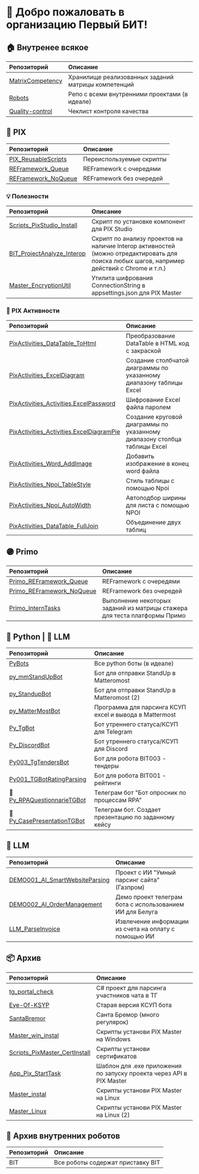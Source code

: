# 👋 Добро пожаловать в организацию Первый БИТ!

## 🏠 Внутренее всякое
| Репозиторий | Описание        |
|:------------|:----------------|
| [MatrixCompetency](https://github.com/First-BIT-v2-0/MatrixCompetency) | Хранилище реализованных заданий матрицы компетенций |
| [Robots](https://github.com/First-BIT-v2-0/Robots) | Репо с всеми внутренними проектами (в идеале) |
| [Quality-control](https://github.com/First-BIT-v2-0/Quality-control) | Чеклист контроля качества |

## 🔵 PIX

| Репозиторий | Описание        |
|:------------|:----------------|
| [PIX_ReusableScripts](https://github.com/First-BIT-v2-0/PIX_ReusableScripts) | Переиспользуемые скрипты |
| [REFramework_Queue](https://github.com/First-BIT-v2-0/REFramework_Queue) | REFramework с очередями |
| [REFramework_NoQueue](https://github.com/First-BIT-v2-0/REFramework_NoQueue) | REFramework без очередей |

### 💡 Полезности

| Репозиторий | Описание        |
|:------------|:----------------|
| [Scripts_PixStudio_Install](https://github.com/First-BIT-v2-0/Scripts_PixStudio_Install) | Скрипт по установке компонент для PIX Studio |
| [BIT_ProjectAnalyze_Interop](https://github.com/First-BIT-v2-0/BIT_ProjectAnalyze_Interop) | Скрипт по анализу проектов на наличие Interop активностей (можно отредактировать для поиска любых шагов, например действий с Chrome и т.п.) |
| [Master_EncryptionUtil](https://github.com/First-BIT-v2-0/Master_EncryptionUtil) | Утилита шифрования ConnectionString в appsettings.json для PIX Master |

### 🔹 PIX Активности
| Репозиторий | Описание        |
|:------------|:----------------|
| [PixActivities_DataTable_ToHtml](https://github.com/First-BIT-v2-0/PixActivities_DataTable_ToHtml) | Преобразование DataTable в HTML код с закраской |
| [PixActivities_ExcelDiagram](https://github.com/First-BIT-v2-0/PixActivities_ExcelDiagram) | Создание столбчатой диаграммы по указанному диапазону таблицы Excel |
| [PixActivities_Activities.ExcelPassword](https://github.com/First-BIT-v2-0/PixActivities_Activities.ExcelPassword) | Шифрование Excel файла паролем |
| [PixActivities_Activities.ExcelDiagramPie](https://github.com/First-BIT-v2-0/PixActivities_Activities.ExcelDiagramPie) | Создание круговой диаграммы по указанному диапазону столбца таблицы Excel |
| [PixActivities_Word_AddImage](https://github.com/First-BIT-v2-0/PixActivities_Word_AddImage) | Добавить изображение в конец word файла |
| [PixActivities_Npoi_TableStyle](https://github.com/First-BIT-v2-0/PixActivities_Npoi_TableStyle) | Стиль таблицы с помощью Npoi |
| [PixActivities_Npoi_AutoWidth](https://github.com/First-BIT-v2-0/PixActivities_Npoi_AutoWidth) | Автоподбор ширины для листа с помощью NPOI |
| [PixActivities_DataTable_FullJoin](https://github.com/First-BIT-v2-0/PixActivities_DataTable_FullJoin) | Объединение двух таблиц |

## 🟣 Primo

| Репозиторий | Описание        |
|:------------|:----------------|
| [Primo_REFramework_Queue](https://github.com/First-BIT-v2-0/Primo_REFramework_Queue) | REFramework с очередями |
| [Primo_REFramework_NoQueue](https://github.com/First-BIT-v2-0/Primo_REFramework_NoQueue) | REFramework без очередей |
| [Primo_InternTasks](https://github.com/First-BIT-v2-0/Primo_InternTasks) | Выполнение некоторых заданий из матрицы стажера для теста платформы Примо |

## 🐍 Python | 🧠 LLM

| Репозиторий | Описание        |
|:------------|:----------------|
| [PyBots](https://github.com/First-BIT-v2-0/PyBots) | Все python боты (в идеале) |
| [py_mmStandUpBot](https://github.com/First-BIT-v2-0/py_mmStandUpBot) | Бот для отправки StandUp в Matteromost |
| [py_StandupBot](https://github.com/First-BIT-v2-0/py_StandupBot) | Бот для отправки StandUp в Matteromost (2) |
| [py_MatterMostBot](https://github.com/First-BIT-v2-0/py_MatterMostBot) | Программа для парсинга КСУП excel и вывода в Mattermost |
| [Py_TgBot](https://github.com/First-BIT-v2-0/Py_TgBot) | Бот утреннего статуса/КСУП для Telegram |
| [Py_DiscordBot](https://github.com/First-BIT-v2-0/Py_DiscordBot) | Бот утреннего статуса/КСУП для Discord |
| [Py003_TgTendersBot](https://github.com/First-BIT-v2-0/Py003_TgTendersBot) | Бот для робота BIT003 - тендеры |
| [Py001_TGBotRatingParsing](https://github.com/First-BIT-v2-0/Py001_TGBotRatingParsing) | Бот для робота BIT001 - рейтинги |
| 🧠 [Py_RPAQuestionnarieTGBot](https://github.com/First-BIT-v2-0/Py_RPAQuestionnarieTGBot) | Телеграм бот "Бот опросник по процессам RPA" |
| 🧠 [Py_CasePresentationTGBot](https://github.com/First-BIT-v2-0/Py_CasePresentationTGBot) | Телеграм бот. Создает презентацию по заданному кейсу |

## 🧠 LLM
| Репозиторий | Описание        |
|:------------|:----------------|
| [DEMO001_AI_SmartWebsiteParsing](https://github.com/First-BIT-v2-0/DEMO001_AI_SmartWebsiteParsing) | Проект с ИИ "Умный парсинг сайта" (Газпром) |
| [DEMO002_AI_OrderManagement](https://github.com/First-BIT-v2-0/DEMO002_AI_OrderManagement) | Демо проект телеграм бота с использованием ИИ для Белуга |
| [LLM_ParseInvoice](https://github.com/First-BIT-v2-0/LLM_ParseInvoice) | Извлечение информации из счета на оплату с помощью ИИ |


## 📦 Архив
| Репозиторий | Описание        |
|:------------|:----------------|
| [tg_portal_check](https://github.com/First-BIT-v2-0/tg_portal_check) | C# проект для парсинга участников чата в ТГ |
| [Eye-Of-KSYP](https://github.com/First-BIT-v2-0/Eye-Of-KSYP) | Старая версия КСУП бота |
| [SantaBremor](https://github.com/First-BIT-v2-0/SantaBremor) | Санта Бремор (много регулярок) |
| [Master_win_instal](https://github.com/First-BIT-v2-0/Master_win_instal) | Скрипты установи PIX Master на Windows |
| [Scripts_PixMaster_CertInstall](https://github.com/First-BIT-v2-0/Scripts_PixMaster_CertInstall) | Скрипты установи сертификатов |
| [App_Pix_StartTask](https://github.com/First-BIT-v2-0/App_Pix_StartTask) | Шаблон для .exe приложения по запуску проекта через API в PIX Master |
| [Master_instal](https://github.com/First-BIT-v2-0/Master_instal) | Скрипты установи PIX Master на Linux |
| [Master_Linux](https://github.com/First-BIT-v2-0/Master_Linux) | Скрипты установи PIX Master на Linux (2)|

## 🏢 Архив внутренних роботов
| Репозиторий | Описание        |
|:------------|:----------------|
| BIT | Все роботы содержат приставку BIT |
